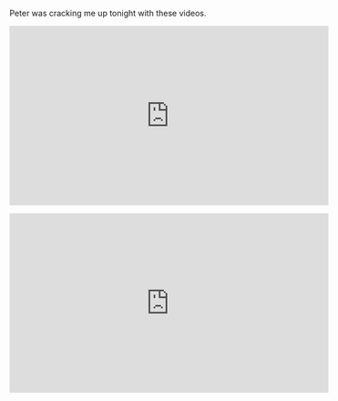 <p>Peter was cracking me up tonight with these videos.&#160; </p>  <p>   <div style="padding-bottom: 0px; margin: 0px; padding-left: 0px; padding-right: 0px; display: inline; float: none; padding-top: 0px" id="scid:5737277B-5D6D-4f48-ABFC-DD9C333F4C5D:6abf1e4a-0838-4c1a-a00b-a87e451f0c11" class="wlWriterEditableSmartContent"><div><iframe height="315" width="560" src="https://www.youtube.com/embed/qRU-xhNv9bk" frameborder="0" allowfullscreen></iframe></div></div> </p>  <p></p>  <div style="padding-bottom: 0px; margin: 0px; padding-left: 0px; padding-right: 0px; display: inline; float: none; padding-top: 0px" id="scid:5737277B-5D6D-4f48-ABFC-DD9C333F4C5D:2ad9f636-8125-4cc1-a61f-253dba8a685c" class="wlWriterEditableSmartContent"><div><iframe height="315" width="560" src="https://www.youtube.com/embed/dObxRfGGK4k" frameborder="0" allowfullscreen></iframe></div></div>